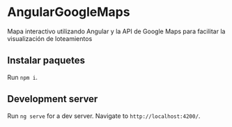 # AngularGoogleMaps

Mapa interactivo utilizando Angular y la API de Google Maps para facilitar la visualización de loteamientos

## Instalar paquetes

Run `npm i`.

## Development server

Run `ng serve` for a dev server. Navigate to `http://localhost:4200/`.


